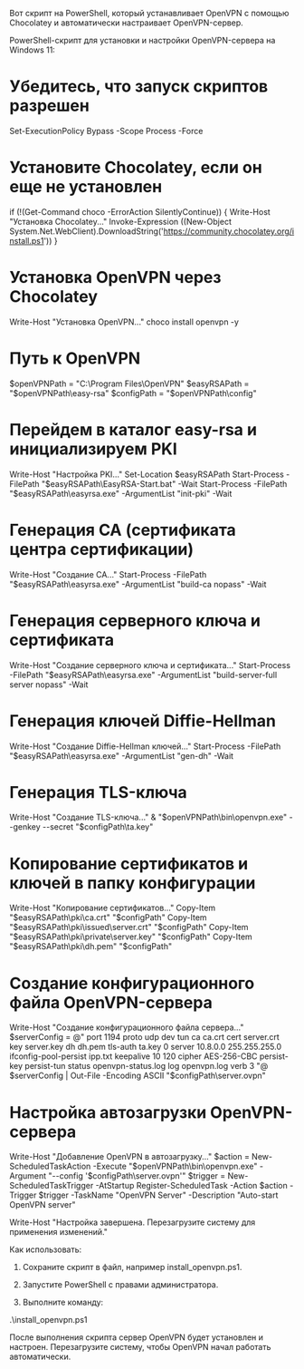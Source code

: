 Вот скрипт на PowerShell, который устанавливает OpenVPN с помощью Chocolatey и автоматически настраивает OpenVPN-сервер.

PowerShell-скрипт для установки и настройки OpenVPN-сервера на Windows 11:

# Убедитесь, что запуск скриптов разрешен
Set-ExecutionPolicy Bypass -Scope Process -Force

# Установите Chocolatey, если он еще не установлен
if (!(Get-Command choco -ErrorAction SilentlyContinue)) {
    Write-Host "Установка Chocolatey..."
    Invoke-Expression ((New-Object System.Net.WebClient).DownloadString('https://community.chocolatey.org/install.ps1'))
}

# Установка OpenVPN через Chocolatey
Write-Host "Установка OpenVPN..."
choco install openvpn -y

# Путь к OpenVPN
$openVPNPath = "C:\Program Files\OpenVPN"
$easyRSAPath = "$openVPNPath\easy-rsa"
$configPath = "$openVPNPath\config"

# Перейдем в каталог easy-rsa и инициализируем PKI
Write-Host "Настройка PKI..."
Set-Location $easyRSAPath
Start-Process -FilePath "$easyRSAPath\EasyRSA-Start.bat" -Wait
Start-Process -FilePath "$easyRSAPath\easyrsa.exe" -ArgumentList "init-pki" -Wait

# Генерация CA (сертификата центра сертификации)
Write-Host "Создание CA..."
Start-Process -FilePath "$easyRSAPath\easyrsa.exe" -ArgumentList "build-ca nopass" -Wait

# Генерация серверного ключа и сертификата
Write-Host "Создание серверного ключа и сертификата..."
Start-Process -FilePath "$easyRSAPath\easyrsa.exe" -ArgumentList "build-server-full server nopass" -Wait

# Генерация ключей Diffie-Hellman
Write-Host "Создание Diffie-Hellman ключей..."
Start-Process -FilePath "$easyRSAPath\easyrsa.exe" -ArgumentList "gen-dh" -Wait

# Генерация TLS-ключа
Write-Host "Создание TLS-ключа..."
& "$openVPNPath\bin\openvpn.exe" --genkey --secret "$configPath\ta.key"

# Копирование сертификатов и ключей в папку конфигурации
Write-Host "Копирование сертификатов..."
Copy-Item "$easyRSAPath\pki\ca.crt" "$configPath"
Copy-Item "$easyRSAPath\pki\issued\server.crt" "$configPath"
Copy-Item "$easyRSAPath\pki\private\server.key" "$configPath"
Copy-Item "$easyRSAPath\pki\dh.pem" "$configPath"

# Создание конфигурационного файла OpenVPN-сервера
Write-Host "Создание конфигурационного файла сервера..."
$serverConfig = @"
port 1194
proto udp
dev tun
ca ca.crt
cert server.crt
key server.key
dh dh.pem
tls-auth ta.key 0
server 10.8.0.0 255.255.255.0
ifconfig-pool-persist ipp.txt
keepalive 10 120
cipher AES-256-CBC
persist-key
persist-tun
status openvpn-status.log
log openvpn.log
verb 3
"@
$serverConfig | Out-File -Encoding ASCII "$configPath\server.ovpn"

# Настройка автозагрузки OpenVPN-сервера
Write-Host "Добавление OpenVPN в автозагрузку..."
$action = New-ScheduledTaskAction -Execute "$openVPNPath\bin\openvpn.exe" -Argument "--config '$configPath\server.ovpn'"
$trigger = New-ScheduledTaskTrigger -AtStartup
Register-ScheduledTask -Action $action -Trigger $trigger -TaskName "OpenVPN Server" -Description "Auto-start OpenVPN server"

Write-Host "Настройка завершена. Перезагрузите систему для применения изменений."

Как использовать:

1. Сохраните скрипт в файл, например install_openvpn.ps1.


2. Запустите PowerShell с правами администратора.


3. Выполните команду:

.\install_openvpn.ps1



После выполнения скрипта сервер OpenVPN будет установлен и настроен. Перезагрузите систему, чтобы OpenVPN начал работать автоматически.

